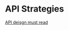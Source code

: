 # API Strategies

[API deisgn must read](https://techbeacon.com/app-dev-testing/guide-restful-api-design-35-must-reads)
